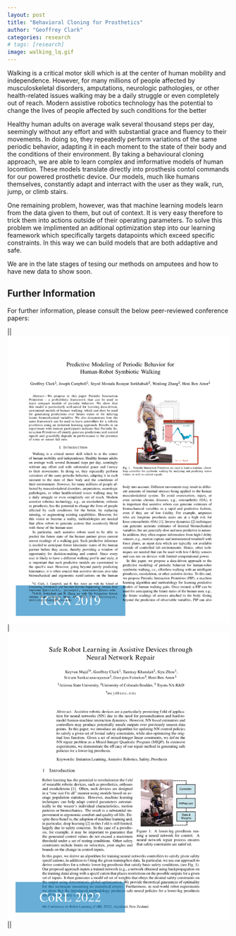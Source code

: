 ```yaml
---
layout: post
title: "Behavioral Cloning for Prosthetics"
author: "Geoffrey Clark"
categories: research
# tags: [research]
image: walking_lq.gif
---
```



Walking is a critical motor skill which is at the center of human mobility and independence.  However, for many millions of people affected by musculoskeletal disorders, amputations, neurologic pathologies, or other health-related issues walking may be a daily struggle or even completely out of reach. Modern assistive robotics technology has the potential to change the lives of  people affected by such conditions for the better

Healthy human adults on average walk several thousand steps per day, seemingly without any effort and with substantial grace and fluency to their movements. In doing so, they repeatedly perform variations of the same periodic behavior, adapting it in each moment to the state of their body and the conditions of their environment. By taking a behavioural cloning approach, we are able to learn complex and imformative models of human locomtion. These models translate directly into prosthesis contol commands for our powered prosthetic device. Our models, much like humans themselves, constantly adapt and interract with the user as they walk, run, jump, or climb stairs.

One remaining problem, however, was that machine learning models learn from the data given to them, but out of context. It is very easy therefore to trick them into actions outside of their operating parameters. To solve this problem we implimented an aditional optimization step into our learning feamework which specifically targets datapoints which exceed specific constraints. In this way we can build models that are both addaptive and safe.

We are in the late stages of tesing our methods on amputees and how to have new data to show soon.

## Further Information
For further information, please consult the below peer-reviewed conference papers:


|| <a href="https://arxiv.org/pdf/2005.13139.pdf">![](/assets/img/ICRA2019.png?raw=true)</a> | <a href="https://openreview.net/pdf?id=X4228W0QpvN">![](/assets/img/CoRL2022.png?raw=true)</a> ||




<!-- link to icra2019 video with pic of video and play button-->


